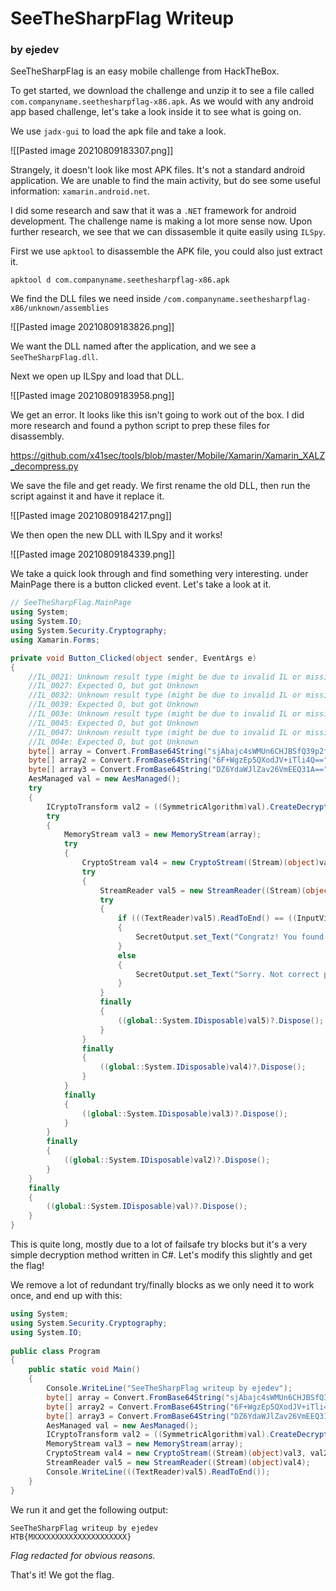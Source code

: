 # SeeTheSharpFlag Writeup

### by ejedev

SeeTheSharpFlag is an easy mobile challenge from HackTheBox. 

To get started, we download the challenge and unzip it to see a file called `com.companyname.seethesharpflag-x86.apk`. As we would with any android app based challenge, let's take a look inside it to see what is going on.

We use `jadx-gui` to load the apk file and take a look.

![[Pasted image 20210809183307.png]]

Strangely, it doesn't look like most APK files. It's not a standard android application. We are unable to find the main activity, but do see some useful information: `xamarin.android.net`. 

I did some research and saw that it was a `.NET` framework for android development. The challenge name is making a lot more sense now. Upon further research, we see that we can dissasemble it quite easily using `ILSpy`.

First we use `apktool` to disassemble the APK file, you could also just extract it.

`apktool d com.companyname.seethesharpflag-x86.apk`

We find the DLL files we need inside `/com.companyname.seethesharpflag-x86/unknown/assemblies`

![[Pasted image 20210809183826.png]]

We want the DLL named after the application, and we see a `SeeTheSharpFlag.dll`.

Next we open up ILSpy and load that DLL.

![[Pasted image 20210809183958.png]]

We get an error. It looks like this isn't going to work out of the box. I did more research and found a python script to prep these files for disassembly.

https://github.com/x41sec/tools/blob/master/Mobile/Xamarin/Xamarin_XALZ_decompress.py

We save the file and get ready. We first rename the old DLL, then run the script against it and have it replace it.

![[Pasted image 20210809184217.png]]

We then open the new DLL with ILSpy and it works!

![[Pasted image 20210809184339.png]]

We take a quick look through and find something very interesting. under MainPage there is a button clicked event. Let's take a look at it.

```csharp
// SeeTheSharpFlag.MainPage
using System;
using System.IO;
using System.Security.Cryptography;
using Xamarin.Forms;

private void Button_Clicked(object sender, EventArgs e)
{
	//IL_0021: Unknown result type (might be due to invalid IL or missing references)
	//IL_0027: Expected O, but got Unknown
	//IL_0032: Unknown result type (might be due to invalid IL or missing references)
	//IL_0039: Expected O, but got Unknown
	//IL_003e: Unknown result type (might be due to invalid IL or missing references)
	//IL_0045: Expected O, but got Unknown
	//IL_0047: Unknown result type (might be due to invalid IL or missing references)
	//IL_004e: Expected O, but got Unknown
	byte[] array = Convert.FromBase64String("sjAbajc4sWMUn6CHJBSfQ39p2fNg2trMVQ/MmTB5mno=");
	byte[] array2 = Convert.FromBase64String("6F+WgzEp5QXodJV+iTli4Q==");
	byte[] array3 = Convert.FromBase64String("DZ6YdaWJlZav26VmEEQ31A==");
	AesManaged val = new AesManaged();
	try
	{
		ICryptoTransform val2 = ((SymmetricAlgorithm)val).CreateDecryptor(array2, array3);
		try
		{
			MemoryStream val3 = new MemoryStream(array);
			try
			{
				CryptoStream val4 = new CryptoStream((Stream)(object)val3, val2, (CryptoStreamMode)0);
				try
				{
					StreamReader val5 = new StreamReader((Stream)(object)val4);
					try
					{
						if (((TextReader)val5).ReadToEnd() == ((InputView)SecretInput).get_Text())
						{
							SecretOutput.set_Text("Congratz! You found the secret message");
						}
						else
						{
							SecretOutput.set_Text("Sorry. Not correct password");
						}
					}
					finally
					{
						((global::System.IDisposable)val5)?.Dispose();
					}
				}
				finally
				{
					((global::System.IDisposable)val4)?.Dispose();
				}
			}
			finally
			{
				((global::System.IDisposable)val3)?.Dispose();
			}
		}
		finally
		{
			((global::System.IDisposable)val2)?.Dispose();
		}
	}
	finally
	{
		((global::System.IDisposable)val)?.Dispose();
	}
}
```

This is quite long, mostly due to a lot of failsafe try blocks but it's a very simple decryption method written in C#. Let's modify this slightly and get the flag!

We remove a lot of redundant try/finally blocks as we only need it to work once, and end up with this:

```csharp
using System;
using System.Security.Cryptography;
using System.IO;
					
public class Program
{
	public static void Main()
	{
		Console.WriteLine("SeeTheSharpFlag writeup by ejedev");
		byte[] array = Convert.FromBase64String("sjAbajc4sWMUn6CHJBSfQ39p2fNg2trMVQ/MmTB5mno=");
	    byte[] array2 = Convert.FromBase64String("6F+WgzEp5QXodJV+iTli4Q==");
	    byte[] array3 = Convert.FromBase64String("DZ6YdaWJlZav26VmEEQ31A==");
	    AesManaged val = new AesManaged();
		ICryptoTransform val2 = ((SymmetricAlgorithm)val).CreateDecryptor(array2, array3);
		MemoryStream val3 = new MemoryStream(array);
		CryptoStream val4 = new CryptoStream((Stream)(object)val3, val2, (CryptoStreamMode)0);
		StreamReader val5 = new StreamReader((Stream)(object)val4);
		Console.WriteLine(((TextReader)val5).ReadToEnd());
	}
}
```

We run it and get the following output:

```
SeeTheSharpFlag writeup by ejedev  
HTB{MXXXXXXXXXXXXXXXXXXXXX}
```

*Flag redacted for obvious reasons.*

That's it! We got the flag.